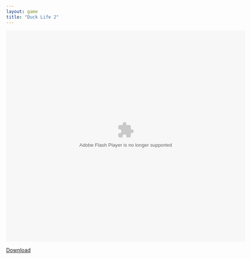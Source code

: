 ```yaml
---
layout: game
title: "Duck Life 2"
---
```


<object width="100" height="100">
    <embed src="ducklife2worldchampion.swf" flashvars="" base="" quality="high" allowscriptaccess="always" allowfullscreen="true" bgcolor="" wmode="window" width="650" height="575" type="application/x-shockwave-flash" pluginspage="http://www.macromedia.com/go/getflashplayer">
</object>

<br>

<a href="ducklife2worldchampion.swf" download class="btn btn-secondary">Download</a>